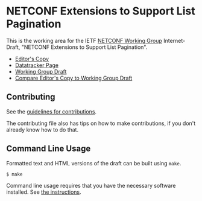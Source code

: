<!-- regenerate: on (set to off if you edit this file) -->

# NETCONF Extensions to Support List Pagination

This is the working area for the IETF [NETCONF Working Group](https://datatracker.ietf.org/group/netconf/documents/) Internet-Draft, "NETCONF Extensions to Support List Pagination".

* [Editor's Copy](http://htmlpreview.github.io/?https://github.com/billwuqin/list-pagination-nc-markdown/gh-pages/draft-ietf-netconf-list-pagination-nc.html)
* [Datatracker Page](https://datatracker.ietf.org/doc/draft-ietf-netconf-list-pagination)
* [Working Group Draft](https://datatracker.ietf.org/doc/html/draft-ietf-netconf-list-pagination)
* [Compare Editor's Copy to Working Group Draft](https://author-tools.ietf.org/diff?url_1=https://raw.githubusercontent.com/billwuqin/list-pagination-nc-markdown/gh-pages/draft-ietf-netconf-list-pagination-nc.txt)

## Contributing

See the
[guidelines for contributions](https://github.com/billwuqin/list-pagination-nc-markdown/blob//CONTRIBUTING.md).

The contributing file also has tips on how to make contributions, if you
don't already know how to do that.

## Command Line Usage

Formatted text and HTML versions of the draft can be built using `make`.

```sh
$ make
```

Command line usage requires that you have the necessary software installed.  See
[the instructions](https://github.com/martinthomson/i-d-template/blob/main/doc/SETUP.md).

